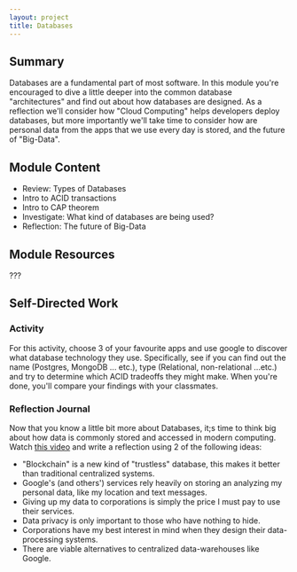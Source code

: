 ```yaml
---
layout: project
title: Databases
---
```


## Summary

Databases are a fundamental part of most software. In this module you're encouraged to dive a little deeper into the common database "architectures" and find out about how databases are designed. As a reflection we'll consider how "Cloud Computing" helps developers deploy databases, but more importantly we'll take time to consider how are personal data  from the apps that we use every day is stored, and the future of "Big-Data".

## Module Content

- Review: Types of Databases
- Intro to ACID transactions
- Intro to CAP theorem
- Investigate: What kind of databases are being used?
- Reflection: The future of Big-Data 

## Module Resources

???


## Self-Directed Work

### Activity

For this activity, choose 3 of your favourite apps and use google to discover what database technology they use. Specifically, see if you can find out the name (Postgres, MongoDB ... etc.), type (Relational, non-relational ...etc.) and try to determine which ACID tradeoffs they might make. When you're done, you'll compare your findings with your classmates. 

### Reflection Journal

Now that you know a little bit more about Databases, it;s time to think big about how data is commonly stored and accessed in modern computing. Watch [this video](https://www.youtube.com/watch?v=cidZRD3NzHg) and write a reflection using 2 of the following ideas: 

- "Blockchain" is a new kind of "trustless" database, this makes it better than traditional centralized systems.
- Google's (and others') services rely heavily on storing an analyzing my personal data, like my location and text messages.
- Giving up my data to corporations is simply the price I must pay to use their services.
- Data privacy is only important to those who have nothing to hide.
- Corporations have my best interest in mind when they design their data-processing systems.
- There are viable alternatives to centralized data-warehouses like Google. 

